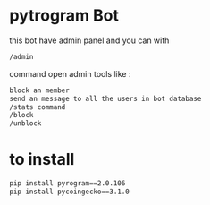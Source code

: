 # pytrogram Bot 
this bot have admin panel and you can with 
```bash
/admin
```
command open admin tools like :
```bash
block an member
send an message to all the users in bot database
/stats command
/block
/unblock
```
# to install 
```bash
pip install pyrogram==2.0.106
pip install pycoingecko==3.1.0
```
